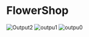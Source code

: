 # FlowerShop

![Output2](https://github.com/anderson895/FlowerShop-VbNet-Sqlite/assets/105678913/6412d0b5-e9e5-4efc-aa6c-c3b70a88ca86)
![outpu1](https://github.com/anderson895/FlowerShop-VbNet-Sqlite/assets/105678913/d026c403-f369-4c8f-b375-c8a5d209158e)
![outpu0](https://github.com/anderson895/FlowerShop-VbNet-Sqlite/assets/105678913/c1503c82-3de6-4ae8-9421-daf3392774f8)
